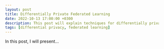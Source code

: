 ```yaml
---
layout: post
title: Differentially Private Federated Learning
date: 2022-10-13 17:00:00 +0300
description: This post will explain techniques for differentially private federated learning.
tags: [differential privacy, federated learning]
---
```

In this post, I will present...
